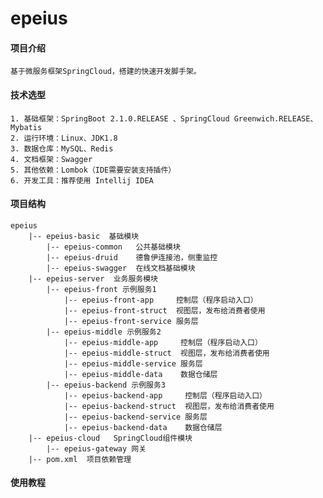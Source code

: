 # epeius

#### 项目介绍
    基于微服务框架SpringCloud，搭建的快速开发脚手架。

#### 技术选型
    1. 基础框架：SpringBoot 2.1.0.RELEASE 、SpringCloud Greenwich.RELEASE、Mybatis
    2. 运行环境：Linux、JDK1.8
    3. 数据仓库：MySQL、Redis
    4. 文档框架：Swagger
    5. 其他依赖：Lombok（IDE需要安装支持插件）
    6. 开发工具：推荐使用 Intellij IDEA

#### 项目结构
    epeius
        |-- epeius-basic  基础模块
            |-- epeius-common   公共基础模块
            |-- epeius-druid    德鲁伊连接池，侧重监控
            |-- epeius-swagger  在线文档基础模块
        |-- epeius-server  业务服务模块
            |-- epeius-front 示例服务1
                |-- epeius-front-app     控制层（程序启动入口）
                |-- epeius-front-struct  视图层，发布给消费者使用
                |-- epeius-front-service 服务层
            |-- epeius-middle 示例服务2
                |-- epeius-middle-app     控制层（程序启动入口）
                |-- epeius-middle-struct  视图层，发布给消费者使用
                |-- epeius-middle-service 服务层
                |-- epeius-middle-data    数据仓储层
            |-- epeius-backend 示例服务3
                |-- epeius-backend-app     控制层（程序启动入口）
                |-- epeius-backend-struct  视图层，发布给消费者使用
                |-- epeius-backend-service 服务层
                |-- epeius-backend-data    数据仓储层
        |-- epeius-cloud   SpringCloud组件模块
            |-- epeius-gateway 网关
        |-- pom.xml  项目依赖管理

#### 使用教程
